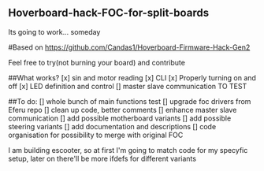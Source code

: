 ## Hoverboard-hack-FOC-for-split-boards
Its going to work... someday

#Based on https://github.com/Candas1/Hoverboard-Firmware-Hack-Gen2

Feel free to try(not burning your board) and contribute 

##What works?
[x] sin and motor reading
[x] CLI
[x] Properly turning on and off
[x] LED definition and control
[] master slave communication TO TEST

##To do:
[] whole bunch of main functions test
[] upgrade foc drivers from Eferu repo
[] clean up code, better comments
[] enhance master slave communication
[] add possible motherboard variants
[] add possible steering variants
[] add documentation and descriptions
[] code organisation for possibility to merge with original FOC

I am building escooter, so at first I'm going to match code for my specyfic setup, later on there'll be more ifdefs for different variants